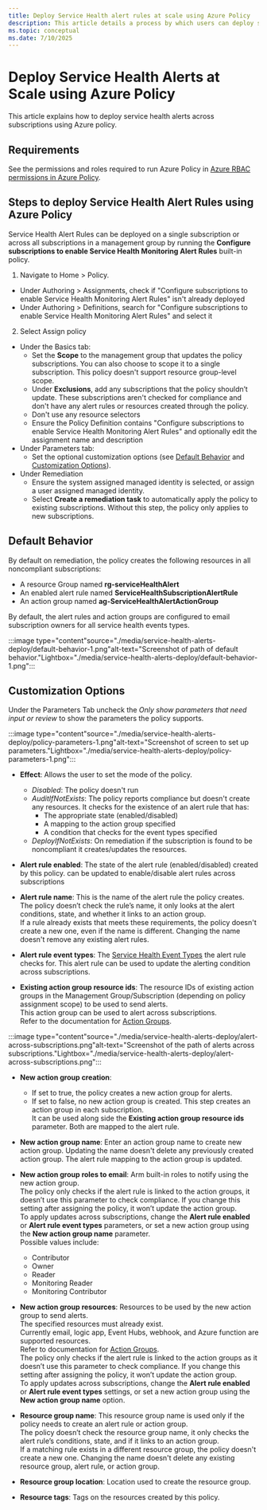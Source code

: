 ```yaml
---
title: Deploy Service Health alert rules at scale using Azure Policy 
description: This article details a process by which users can deploy service health alerts across subscriptions via Azure policy.
ms.topic: conceptual
ms.date: 7/10/2025
---
```


# Deploy Service Health Alerts at Scale using Azure Policy


This article explains how to deploy service health alerts across subscriptions using Azure policy.

## Requirements

See the permissions and roles required to run Azure Policy in [Azure RBAC permissions in Azure Policy](/policy/overview#azure-rbac-permissions-in-azure-policy).

## Steps to deploy Service Health Alert Rules using Azure Policy

Service Health Alert Rules can be deployed on a single subscription or across all subscriptions in a management group by running the **Configure subscriptions to enable Service Health Monitoring Alert Rules** built-in policy.

1.  Navigate to Home > Policy. 
- Under Authoring > Assignments, check if "Configure subscriptions to enable Service Health Monitoring Alert Rules" isn't already deployed 
- Under Authoring > Definitions, search for "Configure subscriptions to enable Service Health Monitoring Alert Rules" and select it <!-- to be replaced by clicking link -->
2.  Select Assign policy 
- Under the Basics tab:
    - Set the **Scope** to the management group that updates the policy subscriptions. You can also choose to scope it to a single subscription. This policy doesn't support resource group-level scope.
    - Under **Exclusions**, add any subscriptions that the policy shouldn’t update. These subscriptions aren't checked for compliance and don't have any alert rules or resources created through the policy.
    - Don't use any resource selectors
    - Ensure the Policy Definition contains "Configure subscriptions to enable Service Health Monitoring Alert Rules" and optionally edit the assignment name and description
- Under Parameters tab: 
    - Set the optional customization options (see [Default Behavior](#default-behavior) and [Customization Options](#customization-options)).
- Under Remediation
    - Ensure the system assigned managed identity is selected, or assign a user assigned managed identity.
    - Select **Create a remediation task** to automatically apply the policy to existing subscriptions. Without this step, the policy only applies to new subscriptions.

## Default Behavior

By default on remediation, the policy creates the following resources in all noncompliant subscriptions: 
- A resource Group named **rg-serviceHealthAlert**
- An enabled alert rule named **ServiceHealthSubscriptionAlertRule** 
- An action group named **ag-ServiceHealthAlertActionGroup** 


By default, the alert rules and action groups are configured to email subscription owners for all service health events types.

:::image type="content"source="./media/service-health-alerts-deploy/default-behavior-1.png"alt-text="Screenshot of path of default behavior."Lightbox="./media/service-health-alerts-deploy/default-behavior-1.png":::


## Customization Options

Under the Parameters Tab uncheck the *Only show parameters that need input or review* to show the parameters the policy supports.

:::image type="content"source="./media/service-health-alerts-deploy/policy-parameters-1.png"alt-text="Screenshot of screen to set up parameters."Lightbox="./media/service-health-alerts-deploy/policy-parameters-1.png":::


- **Effect**: Allows the user to set the mode of the policy. <br>
    - *Disabled*: The policy doesn't run <br>
    - *AuditIfNotExists*: The policy reports compliance but doesn't create any resources. It checks for the existence of an alert rule that has:<br>
        - The appropriate state (enabled/disabled)<br>
        - A mapping to the action group specified<br>
        - A condition that checks for the event types specified<br>
    - *DeployIfNotExists*: On remediation if the subscription is found to be noncompliant it creates/updates the resources.

- **Alert rule enabled**: The state of the alert rule (enabled/disabled) created by this policy. can be updated to enable/disable alert rules across subscriptions

- **Alert rule name**: This is the name of the alert rule the policy creates. The policy doesn’t check the rule’s name, it only looks at the alert conditions, state, and whether it links to an action group. <br>If a rule already exists that meets these requirements, the policy doesn't create a new one, even if the name is different. Changing the name doesn't remove any existing alert rules.

- **Alert rule event types**: The [Service Health Event Types](service-health/service-health-portal-update#service-health-events) the alert rule checks for. This alert rule can be used to update the alerting condition across subscriptions. 

- **Existing action group resource ids**: The resource IDs of existing action groups in the Management Group/Subscription (depending on policy assignment scope) to be used to send alerts.<br> This action group can be used to alert across subscriptions. <br>Refer to the documentation for [Action Groups](/azure/azure-monitor/alerts/action-groups). 

:::image type="content"source="./media/service-health-alerts-deploy/alert-across-subscriptions.png"alt-text="Screenshot of the path of alerts across subscriptions."Lightbox="./media/service-health-alerts-deploy/alert-across-subscriptions.png":::



- **New action group creation**:<br>
    - If set to true, the policy creates a new action group for alerts. <br>
    - If set to false, no new action group is created. This step creates an action group in each subscription. 
<br>It can be used along side the **Existing action group resource ids** parameter. Both are mapped to the alert rule. 

- **New action group name**: Enter an action group name to create new action group. Updating the name doesn't delete any previously created action group. The alert rule mapping to the action group is updated.

- **New action group roles to email**: Arm built-in roles to notify using the new action group. <br>The policy only checks if the alert rule is linked to the action groups, it doesn’t use this parameter to check compliance.  If you change this setting after assigning the policy, it won’t update the action group.<br> To apply updates across subscriptions, change the **Alert rule enabled** or **Alert rule event types** parameters, or set a new action group using the **New action group name** parameter. <br>
Possible values include:
    - Contributor
    - Owner
    - Reader
    - Monitoring Reader
    - Monitoring Contributor

- **New action group resources**: Resources to be used by the new action group to send alerts. <br> The specified resources must already exist. <br>Currently email, logic app, Event Hubs, webhook, and Azure function are supported resources. <br>
Refer to documentation for [Action Groups](/azure/azure-monitor/alerts/action-groups). <br>The policy only checks if the alert rule is linked to the action groups as it doesn’t use this parameter to check compliance. If you change this setting after assigning the policy, it won’t update the action group. <br> To apply updates across subscriptions, change the **Alert rule enabled** or **Alert rule event types** settings, or set a new action group using the **New action group name** option. 

- **Resource group name**: This resource group name is used only if the policy needs to create an alert rule or action group.<br> The policy doesn’t check the resource group name, it only checks the alert rule’s conditions, state, and if it links to an action group.<br> If a matching rule exists in a different resource group, the policy doesn't create a new one. Changing the name doesn't delete any existing resource group, alert rule, or action group.

- **Resource group location**: Location used to create the resource group.

- **Resource tags**: Tags on the resources created by this policy.


